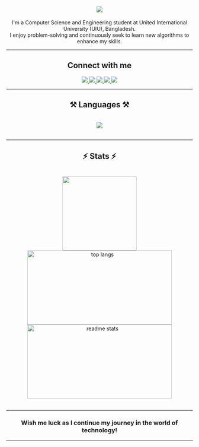 <h1 align="center">
    <img src="https://readme-typing-svg.herokuapp.com/?font=Righteous&size=35&center=true&vCenter=true&width=500&height=70&duration=4000&lines=Hi+There!+👋;+I'm+Md+Sakhawat+Hossain;" />
</h1>
<div align="center"> I'm a Computer Science and Engineering student at United International University (UIU), Bangladesh. </br> 
    I enjoy problem-solving and continuously seek to learn new algorithms to enhance my skills.
</div>    
<hr/>



<h2 align="center"> Connect with me </h2>
<div align="center"> 
  <a href="mailto:mdsakhawathossain17@gmail.com">
    <img src="https://img.shields.io/badge/Gmail-333333?style=for-the-badge&logo=gmail&logoColor=red" />
  </a>
  <a href="#" target="_blank">
    <img src="https://img.shields.io/badge/LinkedIn-0077B5?style=for-the-badge&logo=linkedin&logoColor=white" target="_blank" />
  </a>
   <a href="https://www.facebook.com/mdsakhawat.hossain.12720/" target="_blank">
    <img src="https://img.shields.io/badge/Facebook-1877F2?style=for-the-badge&logo=facebook&logoColor=white" target="_blank" />
<a href="https://twitter.com/sakhawat_msh" target="_blank">
    <img src="https://img.shields.io/badge/X-000000?style=for-the-badge&logo=x&logoColor=white" />
  </a>
  </a>
  <a href="https://sakhawathossain.github.io/" target="_blank">
     <img src="https://img.shields.io/badge/Portfolio-FF5722?style=for-the-badge&logo=todoist&logoColor=white" target="_blank" /> 
  </a>
</div>
<hr/>



<h2 align="center">⚒️ Languages ⚒️</h2>
<br/>
<div align="center">
    <img src="https://skillicons.dev/icons?i=c,cpp,java,html,mysql,php,github,git" />
</div>
<br/>
<hr/>



<h2 align="center">⚡ Stats ⚡</h2>
<br>
<div align=center>
     <img src="https://github-readme-streak-stats.herokuapp.com/?user=SakhawatHossain&theme=radical&hide_border=false" height="200px" />
  <img width=390 src="https://github-readme-stats-salesp07.vercel.app/api/top-langs/?username=SakhawatHossain&hide=HTML&langs_count=8&layout=compact&theme=react&border_radius=10&size_weight=0.5&count_weight=0.5&exclude_repo=github-readme-stats" alt="top langs" height="200px" />
  <img width=390 src="https://github-readme-stats-salesp07.vercel.app/api?username=SakhawatHossain&count_private=true&show_icons=true&theme=react&rank_icon=github&border_radius=10" alt="readme stats" height="200px" />
   
</div>
<br/>
<hr/>

<h3 align="center"> Wish me luck as I continue my journey in the world of technology! </h3>
<hr/>
